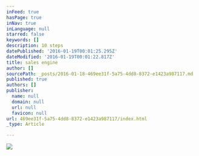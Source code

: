 ```yaml
---
inFeed: true
hasPage: true
inNav: true
inLanguage: null
starred: false
keywords: []
description: 10 steps
datePublished: '2016-01-19T00:01:25.295Z'
dateModified: '2016-01-19T00:01:22.817Z'
title: sales engine
author: []
sourcePath: _posts/2016-01-18-469ee31f-5a75-4dd8-8372-e1423a987117.md
published: true
authors: []
publisher:
  name: null
  domain: null
  url: null
  favicon: null
url: 469ee31f-5a75-4dd8-8372-e1423a987117/index.html
_type: Article

---
```

![](https://the-grid-user-content.s3-us-west-2.amazonaws.com/714804fb-5add-4405-8a8e-f7da428b0ddf.png)